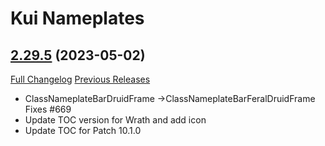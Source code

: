 # Kui Nameplates

## [2.29.5](https://github.com/kesava-wow/kuinameplates2/tree/2.29.5) (2023-05-02)
[Full Changelog](https://github.com/kesava-wow/kuinameplates2/compare/2.29.4...2.29.5) [Previous Releases](https://github.com/kesava-wow/kuinameplates2/releases)

- ClassNameplateBarDruidFrame ->ClassNameplateBarFeralDruidFrame  
    Fixes #669  
- Update TOC version for Wrath and add icon  
- Update TOC for Patch 10.1.0  
